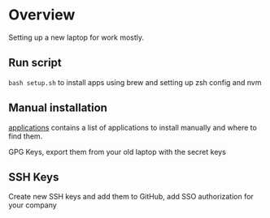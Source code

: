 # Overview

Setting up a new laptop for work mostly.

## Run script
`bash setup.sh` to install apps using brew and setting up zsh config and nvm


## Manual installation
[applications](/applications) contains a list of applications to install manually and where to find them.

GPG Keys, export them from your old laptop with the secret keys

## SSH Keys
Create new SSH keys and add them to GitHub, add SSO authorization for your company
